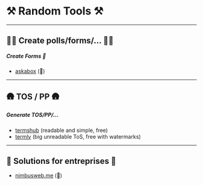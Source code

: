 # ⚒️ Random Tools ⚒️

<hr class="sep-both">

## 🧑‍🏫 Create polls/forms/... 🧑‍🏫

<div class="row row-cols-md-2 mt-3"><div>

##### Create Forms 📃

* [askabox](https://askabox.com/) (👻)
</div><div>
</div></div>

<hr class="sep-both">

## 🛖 TOS / PP 🛖

<div class="row row-cols-md-2 mt-4"><div>

##### Generate TOS/PP/...

* [termshub](https://termshub.io/) (readable and simple, free)
* [termly](https://termly.io/) (big unreadable ToS, free with watermarks)
</div><div>
</div></div>

<hr class="sep-both">

##  🏢 Solutions for entreprises 🏢

<div class="row row-cols-md-2 mt-3"><div>

* [nimbusweb.me](https://nimbusweb.me/) (👻)
</div><div>
</div></div>